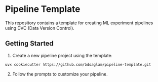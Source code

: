 # Pipeline Template

This repository contains a template for creating ML experiment pipelines using DVC (Data Version Control).

## Getting Started

1. Create a new pipeline project using the template:

```bash
uvx cookiecutter https://github.com/bdsaglam/pipeline-template.git
```

2. Follow the prompts to customize your pipeline.

